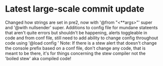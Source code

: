# Latest large-scale commit update

Changed how strings are set in pre2, now with '@from "<**args>"' super and '@with nullsender' super. Additions to config file for mundane stateents that aren't quite errors but shouldn't be happening, alerts toggleable in code and from conf file, still need to add ability to change config throughout code using '@load config <filename>' Note: If there is a stew alert that doesn't change the console prefix based on a conf file, don't change any code, that is meant to be there, it's for things concerning the stew compiler not the 'boiled stew' aka compiled code!

